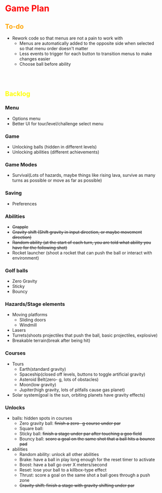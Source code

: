 # <span style = "color:red">Game Plan</span>

## <span style = "color:orange">To-do</span>
- Rework code so that menus are not a pain to work with
	- Menus are automatically added to the opposite side when selected so that menu order doesn't matter
	- Less events to trigger for each button to transition menus to make changes easier
	- Choose ball before ability

<br><br>
## <span style = "color:yellow">Backlog</span>

### Menu
- Options menu
- Better UI for tour/level/challenge select menu

### Game
- Unlocking balls (hidden in different levels)
- Unlocking abilities (different achievements)

### Game Modes
- Survival(Lots of hazards, maybe things like rising lava, survive as many turns as possible
or move as far as possible)

### Saving
- Preferences

### Abilities
- ~~Grapple~~
- ~~Gravity shift (Shift gravity in input direction, or maybe movement direction)~~
- ~~Random ability (at the start of each turn, you are told what ability you have for the following shot)~~
- Rocket launcher (shoot a rocket that can push the ball or interact with environment)

### Golf balls
- Zero Gravity
- Sticky
- Bouncy

### Hazards/Stage elements
- Moving platforms
	- Sliding doors
	- Windmill
- Lasers
- Turrets(shoots projectiles that push the ball, basic projectiles, explosive)
- Breakable terrain(break after being hit)

### Courses
- Tours
	- Earth(standard gravity)
	- Spaceship(closed off levels, buttons to toggle artificial gravity)
	- Asteroid Belt(zero- g, lots of obstacles)
	- Moon(low gravity)
	- Jupiter(high gravity, lots of pitfalls cause gas planet)
- Solar system(goal is the sun, orbiting planets have gravity effects)

### Unlocks
- balls: hidden spots in courses
	- Zero gravity ball: ~~finish a zero- g course under par~~
	- Square ball: 
	- Sticky ball: ~~finish a stage under par after touching a goo field~~
	- Bouncy ball: ~~score a goal on the same shot that a ball hits a bounce pad~~
- abilities
	- Random ability: unlock all other abilities
	- Brake: have a ball in play long enough for the reset timer to activate
	- Boost: have a ball go over X meters/second
	- Reset: lose your ball to a killbox-type effect
	- Thrust: score a goal on the same shot a ball goes through a push zone
	- ~~Gravity shift: finish a stage with gravity shifting under par~~